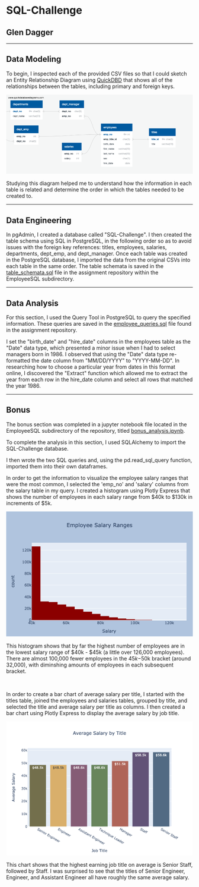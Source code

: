 # SQL-Challenge
## Glen Dagger

---

## Data Modeling

To begin, I inspected each of the provided CSV files so that I could sketch an Entity Relationship Diagram using [QuickDBD](https://www.quickdatabasediagrams.com/) that shows all of the relationships between the tables, including primary and foreign keys.

![Employee ERD](ERD_screenshot.png)

Studying this diagram helped me to understand how the information in each table is related and determine the order in which the tables needed to be created to.

---

## Data Engineering

In pgAdmin, I created a database called "SQL-Challenge". I then created the table schema using SQL in PostgreSQL, in the following order so as to avoid issues with the foreign key references: titles, employees, salaries, departments, dept_emp, and dept_manager. Once each table was created in the PostgreSQL database, I imported the data from the original CSVs into each table in the same order. The table schemata is saved in the [table_schemata.sql](/EmployeeSQL/table_schemata.sql) file in the assignment repository within the EmployeeSQL subdirectory.

---

## Data Analysis

For this section, I used the Query Tool in PostgreSQL to query the specified information. These queries are saved in the [employee_queries.sql](EmployeeSQL/employee_queries.sql) file found in the assignment repository. 

I set the "birth_date" and "hire_date" columns in the employees table as the "Date" data type, which presented a minor issue when I had to select managers born in 1986. I observed that using the "Date" data type re-formatted the date column from "MM/DD/YYYY" to "YYYY-MM-DD". In researching how to choose a particular year from dates in this format online, I discovered the "Extract" function which allowed me to extract the year from each row in the hire_date column and select all rows that matched the year 1986.

---
## Bonus
The bonus section was completed in a jupyter notebook file located in the EmployeeSQL subdirectory of the repository, titled [bonus_analysis.ipynb](/EmployeeSQL/bonus/bonus_analysis.ipynb).

To complete the analysis in this section, I used SQLAlchemy to import the SQL-Challenge database.

I then wrote the two SQL queries and, using the pd.read_sql_query function, imported them into their own dataframes. 

In order to get the information to visualize the employee salary ranges that were the most common, I selected the 'emp_no' and 'salary' columns from the salary table in my query. I created a histogram using Plotly Express that shows the number of employees in each salary range from $40k to $130k in increments of $5k. 

![Salary Histogram](EmployeeSQL/bonus/images/salary_histogram.png)

This histogram shows that by far the highest number of employees are in the lowest salary range of $40k - $45k (a little over 126,000 employees). There are almost 100,000 fewer employees in the $45k-$50k bracket (around 32,000), with diminshing amounts of employees in each subsequent bracket.

<br>

In order to create a bar chart of average salary per title, I started with the titles table, joined the employees and salaries tables, grouped by title, and selected the title and average salary per title as columns. I then created a bar chart using Plotly Express to display the average salary by job title.

![Average Salary by Title](EmployeeSQL/bonus/images/avgsalarybytitle_barchart.png)

This chart shows that the highest earning job title on average is Senior Staff, followed by Staff. I was surprised to see that the titles of Senior Engineer, Engineer, and Assistant Engineer all have roughly the same average salary.
